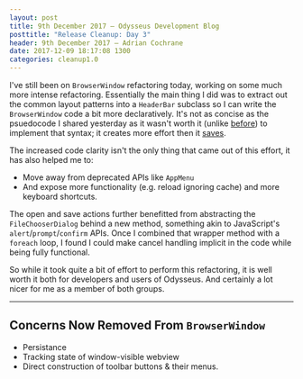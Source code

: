 ```yaml
---
layout: post
title: 9th December 2017 — Odysseus Development Blog
posttitle: "Release Cleanup: Day 3"
header: 9th December 2017 — Adrian Cochrane
date: 2017-12-09 18:17:08 1300
categories: cleanup1.0
---
```


I've still been on `BrowserWindow` refactoring today, working on some much more intense refactoring. Essentially the main thing I did was to extract out the common layout patterns into a `HeaderBar` subclass so I can write the `BrowserWindow` code a bit more declaratively. It's not as concise as the psuedocode I shared yesterday as it wasn't worth it (unlike [before](https://alcinnz.github.io/Odysseus/architecture/2017/07/22/prosody.html)) to implement that syntax; it creates more effort then it [saves](https://xkcd.com/1205/). 

The increased code clarity isn't the only thing that came out of this effort, it has also helped me to:

* Move away from deprecated APIs like `AppMenu`
* And expose more functionality (e.g. reload ignoring cache) and more keyboard shortcuts. 

The open and save actions further benefitted from abstracting the `FileChooserDialog` behind a new method, something akin to JavaScript's `alert`/`prompt`/`confirm` APIs. Once I combined that wrapper method with a `foreach` loop, I found I could make cancel handling implicit in the code while being fully functional. 

So while it took quite a bit of effort to perform this refactoring, it is well worth it both for developers and users of Odysseus. And certainly a lot nicer for me as a member of both groups. 

---

## Concerns Now Removed From `BrowserWindow`

* Persistance
* Tracking state of window-visible webview
* Direct construction of toolbar buttons & their menus. 
